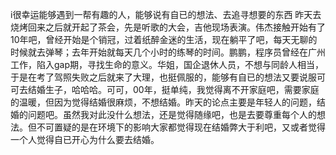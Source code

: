 i很幸运能够遇到一帮有趣的人，能够说有自已的想法、去追寻想要的东西
昨天去烧烤回来之后就开起了茶会，先是听歌的大会，吉他现场表演。伟杰接触开始有了10年吧，曾经开始是个销冠，过着纸醉金迷的生活，现在躺平了吧，每天无聊的时候就去弹琴；去年开始就每天几个小时的练琴的时间。鹏鹏，程序员曾经在广州工作，陷入gap期，寻找生命的意义。华姐，国企退休人员，不想与同龄人相当，于是在考了驾照失败之后就来了大理，也挺佩服的，能够有自已的想法又要说服可可去结婚生子，哈哈哈。可可，00年，挺单纯，我觉得离不开家庭吧，需要家庭的温暖，但因为觉得结婚很麻烦，不想结婚。昨天的论点主要是年轻人的问题，结婚的问题吧。虽然我对此没什么想法，还是觉得随缘吧，也是去要尊重每个人的想法。但不可置疑的是在环境下的影响大家都觉得现在结婚弊大于利吧，又或者觉得一个人觉得自已开心为什么要去结婚。